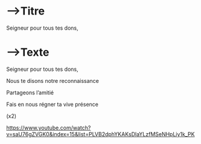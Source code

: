 

# -->Titre

Seigneur pour tous tes dons,



# -->Texte

Seigneur pour tous tes dons,

Nous te disons notre reconnaissance

Partageons l’amitié

Fais en nous régner ta vive présence

(x2)



https://www.youtube.com/watch?v=saU76gZVGK0&index=15&list=PLVB2dphYKAKsDlaYLzfMSeNHpLiy1k_PK

